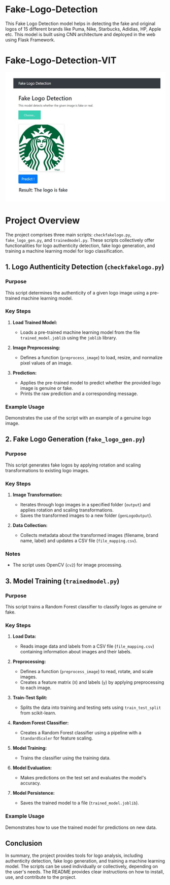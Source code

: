 # Fake-Logo-Detection

This Fake Logo Detection model helps in detecting the fake and original logos of 15 different brands like Puma, Nike, Starbucks, Adidias, HP, Apple etc. This model is built using CNN architecture and deployed in the web using Flask Framework.

# Fake-Logo-Detection-VIT

![Project Image](https://github.com/Soumyojyotisaha/Logo-Forgery-Detection/blob/main/project.jpg)

# Project Overview

The project comprises three main scripts: `checkfakelogo.py`, `fake_logo_gen.py`, and `trainedmodel.py`. These scripts collectively offer functionalities for logo authenticity detection, fake logo generation, and training a machine learning model for logo classification.

## 1. Logo Authenticity Detection (`checkfakelogo.py`)

### Purpose
This script determines the authenticity of a given logo image using a pre-trained machine learning model.

### Key Steps
1. **Load Trained Model:**
   - Loads a pre-trained machine learning model from the file `trained_model.joblib` using the `joblib` library.

2. **Image Preprocessing:**
   - Defines a function (`preprocess_image`) to load, resize, and normalize pixel values of an image.

3. **Prediction:**
   - Applies the pre-trained model to predict whether the provided logo image is genuine or fake.
   - Prints the raw prediction and a corresponding message.

### Example Usage
Demonstrates the use of the script with an example of a genuine logo image.

## 2. Fake Logo Generation (`fake_logo_gen.py`)

### Purpose
This script generates fake logos by applying rotation and scaling transformations to existing logo images.

### Key Steps
1. **Image Transformation:**
   - Iterates through logo images in a specified folder (`output`) and applies rotation and scaling transformations.
   - Saves the transformed images to a new folder (`genLogoOutput`).

2. **Data Collection:**
   - Collects metadata about the transformed images (filename, brand name, label) and updates a CSV file (`file_mapping.csv`).

### Notes
- The script uses OpenCV (`cv2`) for image processing.

## 3. Model Training (`trainedmodel.py`)

### Purpose
This script trains a Random Forest classifier to classify logos as genuine or fake.

### Key Steps
1. **Load Data:**
   - Reads image data and labels from a CSV file (`file_mapping.csv`) containing information about images and their labels.

2. **Preprocessing:**
   - Defines a function (`preprocess_image`) to read, rotate, and scale images.
   - Creates a feature matrix (`X`) and labels (`y`) by applying preprocessing to each image.

3. **Train-Test Split:**
   - Splits the data into training and testing sets using `train_test_split` from scikit-learn.

4. **Random Forest Classifier:**
   - Creates a Random Forest classifier using a pipeline with a `StandardScaler` for feature scaling.

5. **Model Training:**
   - Trains the classifier using the training data.

6. **Model Evaluation:**
   - Makes predictions on the test set and evaluates the model's accuracy.

7. **Model Persistence:**
   - Saves the trained model to a file (`trained_model.joblib`).

### Example Usage
Demonstrates how to use the trained model for predictions on new data.

## Conclusion

In summary, the project provides tools for logo analysis, including authenticity detection, fake logo generation, and training a machine learning model. The scripts can be used individually or collectively, depending on the user's needs. The README provides clear instructions on how to install, use, and contribute to the project.


